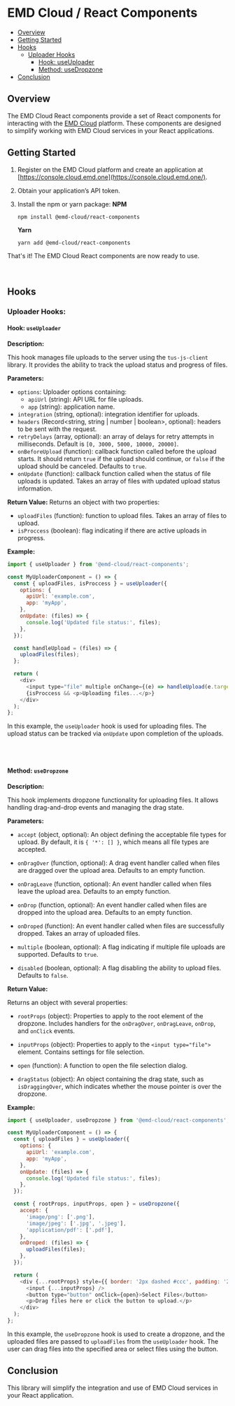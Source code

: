 
# EMD Cloud / React Components

-   [Overview](#overview)
-   [Getting Started](#getting-started)
-   [Hooks](#hooks)
    -   [Uploader Hooks](#uploader-hooks)
        -   [Hook: useUploader](#hook--useuploader)
        -   [Method: useDropzone](#method--usedropzone)
-   [Conclusion](#conclusion)

## Overview

The EMD Cloud React components provide a set of React components for interacting with the  [EMD Cloud](https://cloud.emd.one/)  platform. These components are designed to simplify working with EMD Cloud services in your React applications.

## Getting Started

1.  Register on the EMD Cloud platform and create an application at  [https://console.cloud.emd.one](https://console.cloud.emd.one/).
    
2.  Obtain your application’s API token.
    
3.  Install the npm or yarn package: 
	 **NPM**
    ```
    npm install @emd-cloud/react-components
    ```
    **Yarn**
    ```sh
    yarn add @emd-cloud/react-components
    ```
That's it! The EMD Cloud React components are now ready to use.

<br>

## Hooks

### Uploader Hooks:

#### Hook:  `useUploader`

**Description:**

This hook manages file uploads to the server using the  `tus-js-client`  library. It provides the ability to track the upload status and progress of files.

**Parameters:**

-   `options`: Uploader options containing:
    -   `apiUrl`  (string): API URL for file uploads.
    -   `app`  (string): application name.
-   `integration`  (string, optional): integration identifier for uploads.
-   `headers`  (Record<string, string | number | boolean>, optional): headers to be sent with the request.
-   `retryDelays`  (array, optional): an array of delays for retry attempts in milliseconds. Default is  `[0, 3000, 5000, 10000, 20000]`.
-   `onBeforeUpload`  (function): callback function called before the upload starts. It should return  `true`  if the upload should continue, or  `false`  if the upload should be canceled. Defaults to  `true`.
-   `onUpdate`  (function): callback function called when the status of file uploads is updated. Takes an array of files with updated upload status information.

**Return Value:**  Returns an object with two properties:

-   `uploadFiles`  (function): function to upload files. Takes an array of files to upload.
-   `isProccess`  (boolean): flag indicating if there are active uploads in progress.

**Example:**
```javascript
import { useUploader } from '@emd-cloud/react-components';

const MyUploaderComponent = () => {
  const { uploadFiles, isProccess } = useUploader({
    options: {
      apiUrl: 'example.com',
      app: 'myApp',
    },
    onUpdate: (files) => {
      console.log('Updated file status:', files);
    },
  });

  const handleUpload = (files) => {
    uploadFiles(files);
  };

  return (
    <div>
      <input type="file" multiple onChange={(e) => handleUpload(e.target.files)} />
      {isProccess && <p>Uploading files...</p>}
    </div>
  );
};

```

In this example, the  `useUploader`  hook is used for uploading files. The upload status can be tracked via  `onUpdate`  upon completion of the uploads.

<br>
<br>

#### Method:  `useDropzone`

**Description:**

This hook implements dropzone functionality for uploading files. It allows handling drag-and-drop events and managing the drag state.

**Parameters:**

-   `accept`  (object, optional): An object defining the acceptable file types for upload. By default, it is  `{ '*': [] }`, which means all file types are accepted.
    
-   `onDragOver`  (function, optional): A drag event handler called when files are dragged over the upload area. Defaults to an empty function.
    
-   `onDragLeave`  (function, optional): An event handler called when files leave the upload area. Defaults to an empty function.
    
-   `onDrop`  (function, optional): An event handler called when files are dropped into the upload area. Defaults to an empty function.
    
-   `onDroped`  (function): An event handler called when files are successfully dropped. Takes an array of uploaded files.
    
-   `multiple`  (boolean, optional): A flag indicating if multiple file uploads are supported. Defaults to  `true`.
    
-   `disabled`  (boolean, optional): A flag disabling the ability to upload files. Defaults to  `false`.
    

**Return Value:**

Returns an object with several properties:

-   `rootProps`  (object): Properties to apply to the root element of the dropzone. Includes handlers for the  `onDragOver`,  `onDragLeave`,  `onDrop`, and  `onClick`  events.
    
-   `inputProps`  (object): Properties to apply to the  `<input type="file">`  element. Contains settings for file selection.
    
-   `open`  (function): A function to open the file selection dialog.
    
-   `dragStatus`  (object): An object containing the drag state, such as  `isDraggingOver`, which indicates whether the mouse pointer is over the dropzone.
    

**Example:**
```javascript
import { useUploader, useDropzone } from '@emd-cloud/react-components';

const MyUploaderComponent = () => {
  const { uploadFiles } = useUploader({
    options: {
      apiUrl: 'example.com',
      app: 'myApp',
    },
    onUpdate: (files) => {
      console.log('Updated file status:', files);
    },
  });

  const { rootProps, inputProps, open } = useDropzone({
    accept: {
      'image/png': ['.png'],
      'image/jpeg': ['.jpg', '.jpeg'],
      'application/pdf': ['.pdf'],
    },
    onDroped: (files) => {
      uploadFiles(files);
    },
  });

  return (
    <div {...rootProps} style={{ border: '2px dashed #ccc', padding: '20px' }}>
      <input {...inputProps} />
      <button type="button" onClick={open}>Select Files</button>
      <p>Drag files here or click the button to upload.</p>
    </div>
  );
};
```

In this example, the  `useDropzone`  hook is used to create a dropzone, and the uploaded files are passed to  `uploadFiles`  from the  `useUploader`  hook. The user can drag files into the specified area or select files using the button.

## Conclusion

This library will simplify the integration and use of EMD Cloud services in your React application.
